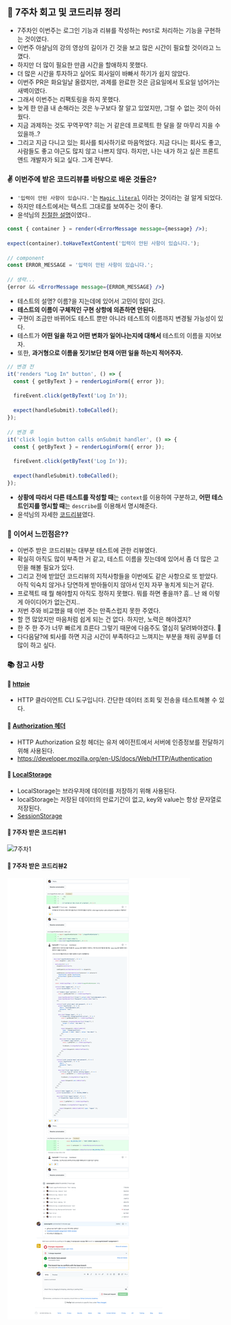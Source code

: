 ## 🚀 7주차 회고 및 코드리뷰 정리
- 7주차인 이번주는 로그인 기능과 리뷰를 작성하는 `POST`로 처리하는 기능을 구현하는 것이였다.
- 이번주 아샬님의 강의 영상의 길이가 긴 것을 보고 많은 시간이 필요할 것이라고 느꼈다.
- 하지만 더 많이 필요한 만큼 시간을 할애하지 못했다.
- 더 많은 시간을 투자하고 싶어도 회사일이 바빠서 하기가 쉽지 않았다.
- 이번주 PR은 화요일날 올렸지만, 과제를 완료한 것은 금요일에서 토요일 넘어가는 새벽이였다.
- 그래서 이번주는 리팩토링을 하지 못했다.
- 늦게 한 만큼 내 손해라는 것은 누구보다 잘 알고 있었지만, 그럴 수 없는 것이 아쉬웠다.
- 지금 과제하는 것도 꾸역꾸역? 히는 거 같은데 프로젝트 한 달을 잘 마무리 지을 수 있을까..?
- 그리고 지금 다니고 있는 회사를 퇴사하기로 마음먹었다. 지금 다니는 회사도 좋고, 사람들도 좋고 야근도 많지 않고 나쁘지 않다. 하지만, 나는 내가 하고 싶은 프론트앤드 개발자가 되고 싶다. 그게 전부다.

### ✌ 이번주에 받은 코드리뷰를 바탕으로 배운 것들은?
- `'입력이 안된 사항이 있습니다.'`는 [`Magic literal`](https://refactoring.com/catalog/replaceMagicLiteral.html) 이라는 것이라는 걸 알게 되었다.
- 하지만 테스트에서는 텍스트 그대로를 보여주는 것이 좋다.
- 윤석님의 [친절한 설명](https://github.com/CodeSoom/week7-assignment-1/pull/26#discussion_r516718860)이였다..
```jsx
const { container } = render(<ErrorMessage message={message} />);

expect(container).toHaveTextContent('입력이 안된 사항이 있습니다.');

// component
const ERROR_MESSAGE = '입력이 안된 사항이 있습니다.';

// 생략...
{error && <ErrorMessage message={ERROR_MESSAGE} />}
```

- 테스트의 설명? 이름?을 지는데에 있어서 고민이 많이 갔다.
- **테스트의 이름이 구체적인 구현 상항에 의존하면 안된다.**
- 구현이 조금만 바뀌어도 테스트 뿐만 아니라 테스트의 이름까지 변경될 가능성이 있다.
- 테스트가 **어떤 일을 하고 어떤 변화가 일어나는지에 대해서** 테스트의 이름을 지어보자.
- 또한, **과거형으로 이름을 짓기보단 현재 어떤 일을 하는지 적어주자.**
```jsx
// 변경 전
it('renders "Log In" button', () => {
  const { getByText } = renderLoginForm({ error });

  fireEvent.click(getByText('Log In'));

  expect(handleSubmit).toBeCalled();
});

// 변경 후
it('click login button calls onSubmit handler', () => {
  const { getByText } = renderLoginForm({ error });

  fireEvent.click(getByText('Log In'));

  expect(handleSubmit).toBeCalled();
});
```

- **상황에 따라서 다른 테스트를 작성할 때**는 `context`를 이용하여 구분하고, **어떤 테스트인지를 명시할 때**는 `describe`를 이용해서 명시해준다.
- 윤석님의 자세한 [코드리뷰](https://github.com/CodeSoom/week7-assignment-1/pull/26#discussion_r519193846)였다.

### 🤔 이어서 느낀점은??
- 이번주 받은 코드리뷰는 대부분 테스트에 관한 리뷰였다.
- 확실히 아직도 많이 부족한 거 같고, 테스트 이름을 짓는데에 있어서 좀 더 많은 고민을 해볼 필요가 있다.
- 그리고 전에 받았던 코드리뷰의 지적사항들을 이번에도 같은 사항으로 또 받았다. 아직 익숙치 않거나 당연하게 받아들이지 않아서 인지 자꾸 놓치게 되는거 같다.
- 프로젝트 때 뭘 해야할지 아직도 정하지 못했다. 뭐를 하면 좋을까? 흠.. 난 왜 이렇게 아이디어가 없는건지..
- 저번 주와 비교했을 때 이번 주는 만족스럽지 못한 주였다.
- 할 껀 많았지만 마음처럼 쉽게 되는 건 없다. 하지만, 노력은 해야겠지?
- 한 주 한 주가 너무 빠르게 흐른다 그렇기 때문에 다음주도 열심히 달려봐야겠다. 😤
- 다다음달?에 퇴사를 하면 지금 시간이 부족하다고 느껴지는 부분을 채워 공부를 더 많이 하고 싶다.

### 📚 참고 사항
#### 🎈 [httpie](https://httpie.io/)
- HTTP 클라이언트 CLI 도구입니다. 간단한 데이터 조회 및 전송을 테스트해볼 수 있다.

#### 🎈 [Authorization 헤더](https://developer.mozilla.org/ko/docs/Web/HTTP/Headers/Authorization)
- HTTP Authorization 요청 헤더는 유저 에이전트에서 서버에 인증정보를 전달하기 위해 사용된다.
- https://developer.mozilla.org/en-US/docs/Web/HTTP/Authentication

#### 🎈 [LocalStorage](https://developer.mozilla.org/ko/docs/Web/API/Window/localStorage)
- LocalStorage는 브라우저에 데이터를 저장하기 위해 사용된다.
- localStorage는 저장된 데이터의 만료기간이 없고, key와 value는 항상 문자열로 저장된다.
- [SessionStorage](https://developer.mozilla.org/ko/docs/Web/API/Window/sessionStorage)

#### 📌 7주차 받은 코드리뷰1

![7주차1](../img/7주차1.png)

#### 📌 7주차 받은 코드리뷰2

![7주차2](../img/7주차2.png)